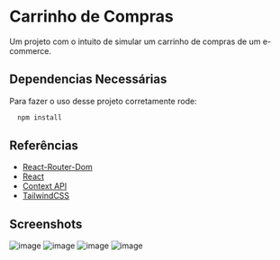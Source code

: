 
# Carrinho de Compras


Um projeto com o intuito de simular um carrinho de compras de um e-commerce.




## Dependencias Necessárias

Para fazer o uso desse projeto corretamente rode:

```bash
  npm install 
```



## Referências

 - [React-Router-Dom](https://reactrouter.com/en/main/start/tutorial)
 - [React](https://react.dev/learn)
 - [Context API](https://legacy.reactjs.org/docs/context.html)
 - [TailwindCSS](https://tailwindcss.com/)



## Screenshots

![image](https://github.com/devIgor1/cart-ecommerce/assets/88665118/aa37eb37-5068-4b46-b86d-669f5c1421c6)
![image](https://github.com/devIgor1/cart-ecommerce/assets/88665118/e18b10e6-88f2-457c-a30b-137a23009b9e)
![image](https://github.com/devIgor1/cart-ecommerce/assets/88665118/3e421aee-48e0-4838-968b-20ab2acf6d8c)
![image](https://github.com/devIgor1/cart-ecommerce/assets/88665118/d40036fc-8229-41fb-9b4e-77760788901e)




